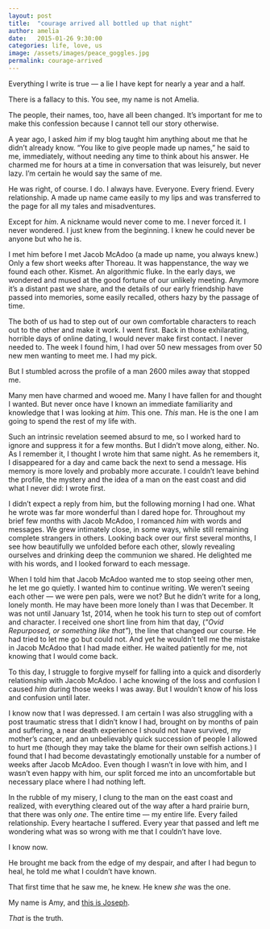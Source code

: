 ```yaml
---
layout: post
title:  "courage arrived all bottled up that night"
author: amelia
date:   2015-01-26 9:30:00
categories: life, love, us
image: /assets/images/peace_goggles.jpg
permalink: courage-arrived
---
```


Everything I write is true — a lie I have kept for nearly a year and a half.

There is a fallacy to this. You see, my name is not Amelia.

The people, their names, too, have all been changed. It’s important for me to make this confession because I cannot tell our story otherwise.

A year ago, I asked *him* if my blog taught him anything about me that he didn’t already know. “You like to give people made up names,” he said to me, immediately, without needing any time to think about his answer. He charmed me for hours at a time in conversation that was leisurely, but never lazy. I’m certain he would say the same of me.

He was right, of course. I do. I always have. Everyone. Every friend. Every relationship. A made up name came easily to my lips and was transferred to the page for all my tales and misadventures.

Except for *him*. A nickname would never come to me. I never forced it. I never wondered. I just knew from the beginning. I knew he could never be anyone but who he is.

I met him before I met Jacob McAdoo (a made up name, you always knew.) Only a few short weeks after Thoreau. It was happenstance, the way we found each other. Kismet. An algorithmic fluke. In the early days, we wondered and mused at the good fortune of our unlikely meeting. Anymore it’s a distant past we share, and the details of our early friendship have passed into memories, some easily recalled, others hazy by the passage of time.

The both of us had to step out of our own comfortable characters to reach out to the other and make it work. I went first. Back in those exhilarating, horrible days of online dating, I would never make first contact. I never needed to. The week I found him, I had over 50 new messages from over 50 new men wanting to meet me. I had my pick. 

But I stumbled across the profile of a man 2600 miles away that stopped me.

Many men have charmed and wooed me. Many I have fallen for and thought I wanted. But never once have I known an immediate familiarity and knowledge that I was looking at *him*. This one. *This* man. He is the one I am going to spend the rest of my life with.

Such an intrinsic revelation seemed absurd to me, so I worked hard to ignore and suppress it for a few months. But I didn’t move along, either. No. As I remember it, I thought I wrote him that same night. As he remembers it, I disappeared for a day and came back the next to send a message. His memory is more lovely and probably more accurate. I couldn’t leave behind the profile, the mystery and the idea of a man on the east coast and did what I never did: I wrote first.

I didn’t expect a reply from him, but the following morning I had one. What he wrote was far more wonderful than I dared hope for. Throughout my brief few months with Jacob McAdoo, I romanced *him* with words and messages. We grew intimately close, in some ways, while still remaining complete strangers in others. Looking back over our first several months, I see how beautifully we unfolded before each other, slowly revealing ourselves and drinking deep the communion we shared. He delighted me with his words, and I looked forward to each message.

When I told him that Jacob McAdoo wanted me to stop seeing other men, he let me go quietly. I wanted him to continue writing. We weren’t seeing each other — we were pen pals, were we not? But he didn’t write for a long, lonely month. He may have been more lonely than I was that December. It was not until January 1st, 2014, when he took his turn to step out of comfort and character. I received one short line from him that day, (*"Ovid Repurposed, or something like that"*), the line that changed our course. He had tried to let me go but could not. And yet he wouldn’t tell me the mistake in Jacob McAdoo that I had made either. He waited patiently for me, not knowing that I would come back.

To this day, I struggle to forgive myself for falling into a quick and disorderly relationship with Jacob McAdoo. I ache knowing of the loss and confusion I caused *him* during those weeks I was away. But I wouldn’t know of his loss and confusion until later.

I know now that I was depressed. I am certain I was also struggling with a post traumatic stress that I didn’t know I had, brought on by months of pain and suffering, a near death experience I should not have survived, my mother’s cancer, and an unbelievably quick succession of people I allowed to hurt me (though they may take the blame for their own selfish actions.) I found that I had become devastatingly emotionally unstable for a number of weeks after Jacob McAdoo. Even though I wasn’t in love with him, and I wasn’t even happy with him, our split forced me into an uncomfortable but necessary place where I had nothing left.

In the rubble of my misery, I clung to the man on the east coast and realized, with everything cleared out of the way after a hard prairie burn, that there was only *one*. The entire time — my entire life. Every failed relationship. Every heartache I suffered. Every year that passed and left me wondering what was so wrong with me that I couldn’t have love.

I know now.

He brought me back from the edge of my despair, and after I had begun to heal, he told me what I couldn’t have known.

That first time that he saw me, he knew. He knew *she* was the one.

My name is Amy, and <a href="http://static1.squarespace.com/static/544ad78be4b007f430805e69/54c636b5e4b0e75db3920170/54c636d8e4b063fc8ac4e898/1422276326908/Boots+Of+Spanish+Leather.mp3" target="_blank">this is Joseph</a>.

*That* is the truth.